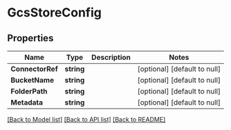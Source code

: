 # GcsStoreConfig

## Properties
Name | Type | Description | Notes
------------ | ------------- | ------------- | -------------
**ConnectorRef** | **string** |  | [optional] [default to null]
**BucketName** | **string** |  | [optional] [default to null]
**FolderPath** | **string** |  | [optional] [default to null]
**Metadata** | **string** |  | [optional] [default to null]

[[Back to Model list]](../README.md#documentation-for-models) [[Back to API list]](../README.md#documentation-for-api-endpoints) [[Back to README]](../README.md)

